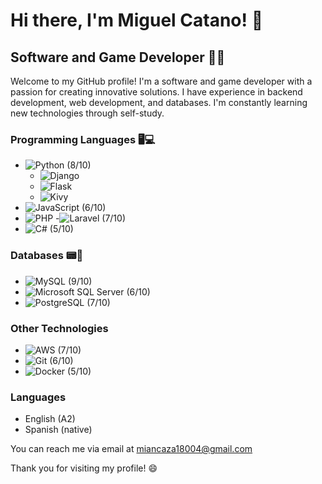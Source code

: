 # Hi there, I'm Miguel Catano! 👋
## Software and Game Developer 👨‍💻

Welcome to my GitHub profile! I'm a software and game developer with a passion for creating innovative solutions. I have experience in backend development, web development, and databases. I'm constantly learning new technologies through self-study.

### Programming Languages 🖥💻
- ![Python](https://img.shields.io/badge/-Python-3776AB?logo=python&logoColor=white) (8/10)
    - ![Django](https://img.shields.io/badge/-Django-092E20?logo=django&logoColor=white)
    - ![Flask](https://img.shields.io/badge/-Flask-000000?logo=flask&logoColor=white)
    - ![Kivy](https://img.shields.io/badge/-Kivy-3D7E98?logo=kivy&logoColor=white)
- ![JavaScript](https://img.shields.io/badge/-JavaScript-F7DF1E?logo=javascript&logoColor=black) (6/10)
- ![PHP](https://img.shields.io/badge/-PHP-777BB4?logo=php&logoColor=white)
    -![Laravel](https://img.shields.io/badge/-Laravel-FF2D20?logo=laravel&logoColor=white) (7/10)
- ![C#](https://img.shields.io/badge/-C%23-239120?logo=c-sharp&logoColor=white) (5/10)

### Databases 📟💾
- ![MySQL](https://img.shields.io/badge/-MySQL-4479A1?logo=mysql&logoColor=white) (9/10)
- ![Microsoft SQL Server](https://img.shields.io/badge/-Microsoft%20SQL%20Server-CC2927?logo=microsoft-sql-server&logoColor=white) (6/10)
- ![PostgreSQL](https://img.shields.io/badge/-PostgreSQL-336791?logo=postgresql&logoColor=white) (7/10)

### Other Technologies
- ![AWS](https://img.shields.io/badge/-AWS-232F3E?logo=amazon-aws&logoColor=white) (7/10)
- ![Git](https://img.shields.io/badge/-Git-F05032?logo=git&logoColor=white) (6/10)
- ![Docker](https://img.shields.io/badge/-Docker-2496ED?logo=docker&logoColor=white) (5/10)

### Languages
- English (A2)
- Spanish (native)

You can reach me via email at miancaza18004@gmail.com

Thank you for visiting my profile! 😄
